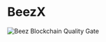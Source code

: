 # BeezX

![Beez Blockchain Quality Gate](https://github.com/onezerobinary/BeezX/actions/workflows/beez_quality_gate.yml/badge.svg)
